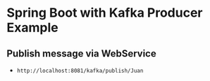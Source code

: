 # Spring Boot with Kafka Producer Example

## Publish message via WebService
- `http://localhost:8081/kafka/publish/Juan`